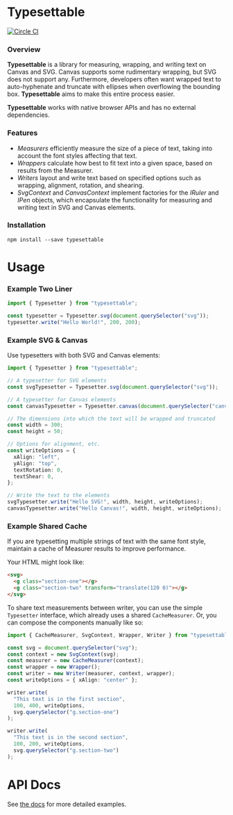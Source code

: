# Typesettable

[![Circle CI](https://circleci.com/gh/palantir/typesettable.svg?style=svg)](https://circleci.com/gh/palantir/typesettable)

### Overview

**Typesettable** is a library for measuring, wrapping, and writing text on
Canvas and SVG. Canvas supports some rudimentary wrapping, but SVG does not
support any. Furthermore, developers often want wrapped text to auto-hyphenate
and truncate with ellipses when overflowing the bounding box. **Typesettable**
aims to make this entire process easier.

**Typesettable** works with native browser APIs and has no external
dependencies.

### Features

- *Measurers* efficiently measure the size of a piece of text, taking into
  account the font styles affecting that text.
- *Wrappers* calculate how best to fit text into a given space, based on results
  from the Measurer.
- *Writers* layout and write text based on specified options such as wrapping,
  alignment, rotation, and shearing.
- *SvgContext* and *CanvasContext* implement factories for the *IRuler* and
  *IPen* objects, which encapsulate the functionality for measuring and writing
  text in SVG and Canvas elements.

### Installation

```
npm install --save typesettable
```

# Usage

### Example Two Liner

```ts
import { Typesetter } from "typesettable";

const typesetter = Typesetter.svg(document.querySelector("svg"));
typesetter.write("Hello World!", 200, 200);
```

### Example SVG & Canvas

Use typesetters with both SVG and Canvas elements:

```ts
import { Typesetter } from "typesettable";

// A typesetter for SVG elements
const svgTypesetter = Typesetter.svg(document.querySelector("svg"));

// A typesetter for Canvas elements
const canvasTypesetter = Typesetter.canvas(document.querySelector("canvas").getContext("2d"));

// The dimensions into which the text will be wrapped and truncated
const width = 300;
const height = 50;

// Options for alignment, etc.
const writeOptions = {
  xAlign: "left",
  yAlign: "top",
  textRotation: 0,
  textShear: 0,
};

// Write the text to the elements
svgTypesetter.write("Hello SVG!", width, height, writeOptions);
canvasTypesetter.write("Hello Canvas!", width, height, writeOptions);
```

### Example Shared Cache

If you are typesetting multiple strings of text with the same font style,
maintain a cache of Measurer results to improve performance.

Your HTML might look like:

```html
<svg>
  <g class="section-one"></g>
  <g class="section-two" transform="translate(120 0)"></g>
</svg>
```

To share text measurements between writer, you can use the simple `Typesetter`
interface, which already uses a shared `CacheMeasurer`. Or, you can compose the
components manually like so:

```ts
import { CacheMeasurer, SvgContext, Wrapper, Writer } from "typesettable";

const svg = document.querySelector("svg");
const context = new SvgContext(svg);
const measurer = new CacheMeasurer(context);
const wrapper = new Wrapper();
const writer = new Writer(measurer, context, wrapper);
const writeOptions = { xAlign: "center" };

writer.write(
  "This text is in the first section",
  100, 400, writeOptions,
  svg.querySelector("g.section-one")
);

writer.write(
  "This text is in the second section",
  100, 200, writeOptions,
  svg.querySelector("g.section-two")
);
```

# API Docs

See [the docs](http://palantir.github.io/typesettable) for more detailed examples.
